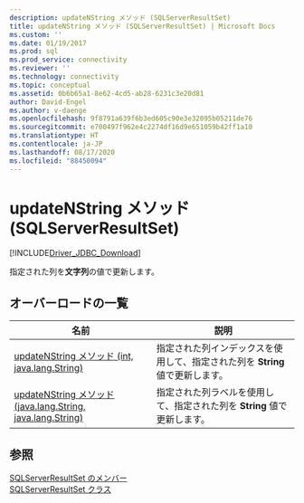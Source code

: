 ```yaml
---
description: updateNString メソッド (SQLServerResultSet)
title: updateNString メソッド (SQLServerResultSet) | Microsoft Docs
ms.custom: ''
ms.date: 01/19/2017
ms.prod: sql
ms.prod_service: connectivity
ms.reviewer: ''
ms.technology: connectivity
ms.topic: conceptual
ms.assetid: 0b6b65a1-8e62-4cd5-ab28-6231c3e20d81
author: David-Engel
ms.author: v-daenge
ms.openlocfilehash: 9f8791a639f6b3ed605c90e3e32095b05211de76
ms.sourcegitcommit: e700497f962e4c2274df16d9e651059b42ff1a10
ms.translationtype: HT
ms.contentlocale: ja-JP
ms.lasthandoff: 08/17/2020
ms.locfileid: "88450094"
---
```

# <a name="updatenstring-method-sqlserverresultset"></a>updateNString メソッド (SQLServerResultSet)
[!INCLUDE[Driver_JDBC_Download](../../../includes/driver_jdbc_download.md)]

  指定された列を**文字列**の値で更新します。  
  
## <a name="overload-list"></a>オーバーロードの一覧  
  
|名前|説明|  
|----------|-----------------|  
|[updateNString メソッド &#40;int, java.lang.String&#41;](../../../connect/jdbc/reference/updatenstring-method-int-java-lang-string.md)|指定された列インデックスを使用して、指定された列を **String** 値で更新します。|  
|[updateNString メソッド &#40;java.lang.String, java.lang.String&#41;](../../../connect/jdbc/reference/updatenstring-method-java-lang-string-java-lang-string.md)|指定された列ラベルを使用して、指定された列を **String** 値で更新します。|  
  
## <a name="see-also"></a>参照  
 [SQLServerResultSet のメンバー](../../../connect/jdbc/reference/sqlserverresultset-members.md)   
 [SQLServerResultSet クラス](../../../connect/jdbc/reference/sqlserverresultset-class.md)  
  
  
